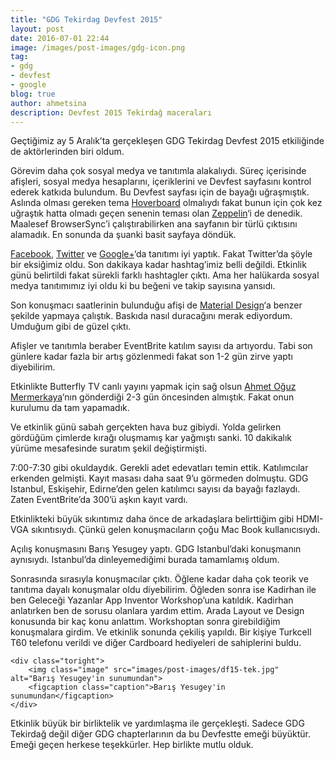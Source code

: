 ```yaml
---
title: "GDG Tekirdag Devfest 2015"
layout: post
date: 2016-07-01 22:44
image: /images/post-images/gdg-icon.png
tag:
- gdg
- devfest
- google
blog: true
author: ahmetsina
description: Devfest 2015 Tekirdağ maceraları
---
```



Geçtiğimiz ay 5 Aralık’ta gerçekleşen GDG Tekirdag Devfest 2015 etkiliğinde de aktörlerinden biri oldum.

Görevim daha çok sosyal medya ve tanıtımla alakalıydı. Süreç içerisinde afişleri, sosyal medya hesaplarını, içeriklerini ve Devfest sayfasını kontrol ederek katkıda bulundum. Bu Devfest sayfası için de bayağı uğraşmıştık. Aslında olması gereken tema [Hoverboard][1] olmalıydı fakat bunun için çok kez uğraştık hatta olmadı geçen senenin teması olan [Zeppelin][2]‘i de denedik. Maalesef BrowserSync’i çalıştırabilirken ana sayfanın bir türlü çıktısını alamadık. En sonunda da şuanki basit sayfaya döndük.

[Facebook][3], [Twitter][4] ve [Google+][5]‘da tanıtımı iyi yaptık. Fakat Twitter’da şöyle bir eksiğimiz oldu. Son dakikaya kadar hashtag’imiz belli değildi. Etkinlik günü belirtildi fakat sürekli farklı hashtagler çıktı. Ama her halükarda sosyal medya tanıtımımız iyi oldu ki bu beğeni ve takip sayısına yansıdı.

Son konuşmacı saatlerinin bulunduğu afişi de [Material Design][6]‘a benzer şekilde yapmaya çalıştık. Baskıda nasıl duracağını merak ediyordum. Umduğum gibi de güzel çıktı.

Afişler ve tanıtımla beraber EventBrite katılım sayısı da artıyordu. Tabi son günlere kadar fazla bir artış gözlenmedi fakat son 1-2 gün zirve yaptı diyebilirim.

Etkinlikte Butterfly TV canlı yayını yapmak için sağ olsun [Ahmet Oğuz Mermerkaya][7]‘nın gönderdiği 2-3 gün öncesinden almıştık. Fakat onun kurulumu da tam yapamadık.

Ve etkinlik günü sabah gerçekten hava buz gibiydi. Yolda gelirken gördüğüm çimlerde kırağı oluşmamış kar yağmıştı sanki. 10 dakikalık yürüme mesafesinde suratım şekil değiştirmişti.

7:00-7:30 gibi okuldaydık. Gerekli adet edevatları temin ettik. Katılımcılar erkenden gelmişti. Kayıt masası daha saat 9’u görmeden dolmuştu. GDG Istanbul, Eskişehir, Edirne’den gelen katılımcı sayısı da bayağı fazlaydı. Zaten EventBrite’da 300’ü aşkın kayıt vardı.

Etkinlikteki büyük sıkıntımız daha önce de arkadaşlara belirttiğim gibi HDMI-VGA sıkıntısıydı. Çünkü gelen konuşmacıların çoğu Mac Book kullanıcısıydı.

Açılış konuşmasını Barış Yesugey yaptı. GDG Istanbul’daki konuşmanın aynısıydı. Istanbul’da dinleyemediğimi burada tamamlamış oldum.

<div class="side-by-side">
    <div class="toleft">
        <p>Sonrasında sırasıyla konuşmacılar çıktı. Öğlene kadar daha çok teorik ve tanıtıma dayalı konuşmalar oldu diyebilirim. Öğleden sonra ise Kadirhan ile ben Geleceği Yazanlar App Inventor Workshop’una katıldık. Kadirhan anlatırken ben de sorusu olanlara yardım ettim. Arada Layout ve Design konusunda bir kaç konu anlattım. Workshoptan sonra girebildiğim konuşmalara girdim. Ve etkinlik sonunda çekiliş yapıldı. Bir kişiye Turkcell T60 telefonu verildi ve diğer Cardboard hediyeleri de sahiplerini buldu.</p>
    </div>

    <div class="toright">
        <img class="image" src="images/post-images/df15-tek.jpg" alt="Barış Yesugey'in sunumundan">
        <figcaption class="caption">Barış Yesugey'in sunumundan</figcaption>
    </div>
</div>



Etkinlik büyük bir birliktelik ve yardımlaşma ile gerçekleşti. Sadece GDG Tekirdağ değil diğer GDG chapterlarının da bu Devfestte emeği büyüktür. Emeği geçen herkese teşekkürler. Hep birlikte mutlu olduk.

[1]: https://github.com/gdg-x/hoverboard
[2]: https://github.com/gdg-x/zeppelin-grunt
[3]: https://www.facebook.com/gdgtekirdag/?fref=ts
[4]: https://twitter.com/gdgtekirdag
[5]: https://plus.google.com/101591578664230961035
[6]: https://www.google.com/design/spec/material-design/introduction.html
[7]: https://github.com/mekya
